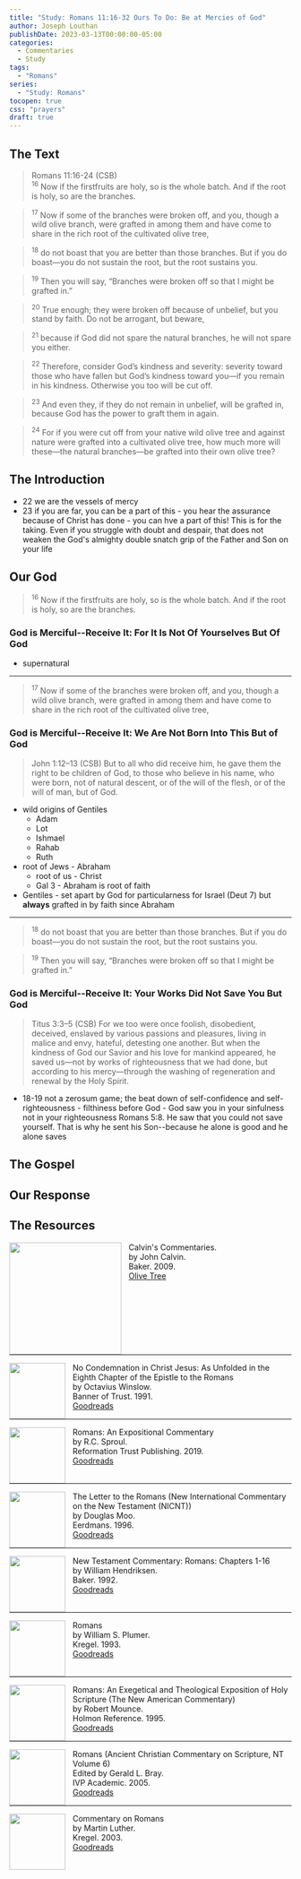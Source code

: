 ```yaml
---
title: "Study: Romans 11:16-32 Ours To Do: Be at Mercies of God"
author: Joseph Louthan
publishDate: 2023-03-13T00:00:00-05:00
categories:
  - Commentaries
  - Study
tags:
  - "Romans"
series:
  - "Study: Romans"
tocopen: true
css: "prayers"
draft: true
---
```


## The Text

>Romans 11:16-24 (CSB)  
><sup>16</sup> Now if the firstfruits are holy, so is the whole batch. And if the root is holy, so are the branches. 

><sup>17</sup> Now if some of the branches were broken off, and you, though a wild olive branch, were grafted in among them and have come to share in the rich root of the cultivated olive tree, 

><sup>18</sup> do not boast that you are better than those branches. But if you do boast—you do not sustain the root, but the root sustains you. 

><sup>19</sup> Then you will say, “Branches were broken off so that I might be grafted in.” 

><sup>20</sup> True enough; they were broken off because of unbelief, but you stand by faith. Do not be arrogant, but beware, 

><sup>21</sup> because if God did not spare the natural branches, he will not spare you either. 

><sup>22</sup> Therefore, consider God’s kindness and severity: severity toward those who have fallen but God’s kindness toward you—if you remain in his kindness. Otherwise you too will be cut off. 

><sup>23</sup> And even they, if they do not remain in unbelief, will be grafted in, because God has the power to graft them in again. 

><sup>24</sup> For if you were cut off from your native wild olive tree and against nature were grafted into a cultivated olive tree, how much more will these—the natural branches—be grafted into their own olive tree? 

## The Introduction

- 22 we are the vessels of mercy
- 23 if you are far, you can be a part of this - you hear the assurance because of Christ has done - you can hve a part of this! This is for the taking. Even if you struggle with doubt and despair, that does not weaken the God's almighty double snatch grip of the Father and Son on your life

<div style="page-break-after: always;"></div>

## Our God

><sup>16</sup> Now if the firstfruits are holy, so is the whole batch. And if the root is holy, so are the branches. 

### God is Merciful--Receive It: For It Is Not Of Yourselves But Of God

- supernatural

---

><sup>17</sup> Now if some of the branches were broken off, and you, though a wild olive branch, were grafted in among them and have come to share in the rich root of the cultivated olive tree, 

### God is Merciful--Receive It: We Are Not Born Into This But of God

>John 1:12–13 (CSB) But to all who did receive him, he gave them the right to be children of God, to those who believe in his name, who were born, not of natural descent, or of the will of the flesh, or of the will of man, but of God.

- wild origins of Gentiles
  - Adam
  - Lot
  - Ishmael
  - Rahab
  - Ruth
- root of Jews - Abraham
  - root of us - Christ
  - Gal 3 - Abraham is root of faith
- Gentiles - set apart by God for particularness for Israel (Deut 7) but **always** grafted in by faith since Abraham

---

><sup>18</sup> do not boast that you are better than those branches. But if you do boast—you do not sustain the root, but the root sustains you. 

><sup>19</sup> Then you will say, “Branches were broken off so that I might be grafted in.” 

### God is Merciful--Receive It: Your Works Did Not Save You But God

>Titus 3:3–5 (CSB) For we too were once foolish, disobedient, deceived, enslaved by various passions and pleasures, living in malice and envy, hateful, detesting one another. But when the kindness of God our Savior and his love for mankind appeared, he saved us—not by works of righteousness that we had done, but according to his mercy—through the washing of regeneration and renewal by the Holy Spirit.

- 18-19 not a zerosum game; the beat down of self-confidence and self-righteousness - filthiness before God - God saw you in your sinfulness not in your righteousness Romans 5:8. He saw that you could not save yourself. That is why he sent his Son--because he alone is good and he alone saves

<div style="page-break-after: always;"></div>

## The Gospel

<div style="page-break-after: always;"></div>

## Our Response

## The Resources

<p style="clear:both;">

<img src="/images/resources/commentary-calvin-set.png" align="left" width="200" style="padding-right: 10px" />Calvin's Commentaries.  
by John Calvin.  
Baker. 2009.  
[Olive Tree](https://www.olivetree.com/store/product.php?productid=17517)

<p style="clear:both;">

---

<img src="/images/resources/book-no-condemnation-winslow.jpg" align="left" width="100" style="padding-right: 10px" />No Condemnation in Christ Jesus: As Unfolded in the Eighth Chapter of the Epistle to the Romans  
by Octavius Winslow.  
Banner of Trust. 1991.  
[Goodreads](https://www.goodreads.com/book/show/4011534-no-condemnation-in-christ-jesus?ac=1&from_search=true&qid=K1waoHAVw7&rank=1)

<p style="clear:both;">

---

<img src="/images/resources/commentary-romans-sproul.jpg" align="left" width="100" style="padding-right: 10px" />Romans: An Expositional Commentary  
by R.C. Sproul.  
Reformation Trust Publishing. 2019.  
[Goodreads](https://www.goodreads.com/book/show/6468546-romans?ac=1&from_search=true&qid=xl3x8afdFN&rank=2)

<p style="clear:both;">

---

<img src="/images/resources/commentary-romans-moo.jpg" align="left" width="100" style="padding-right: 10px" />The Letter to the Romans (New International Commentary on the New Testament (NICNT))  
by Douglas Moo.    
Eerdmans. 1996.  
[Goodreads](https://www.goodreads.com/book/show/48640436-the-letter-to-the-romans-new-international-commentary-on-the-new-testam?ac=1&from_search=true&qid=K0oRkdrYXP&rank=1)

<p style="clear:both;">

---

<img src="/images/resources/commentary-romans-hendricksen.webp" align="left" width="100" style="padding-right: 10px" />New Testament Commentary: Romans: Chapters 1-16  
by William Hendriksen.  
Baker. 1992.  
[Goodreads](https://www.goodreads.com/book/show/6033721-romans?ac=1&from_search=true&qid=VSDDrJALl9&rank=1)

<p style="clear:both;">

---

<img src="/images/resources/commentary-romans-plumer.jpeg" align="left" width="100" style="padding-right: 10px" />Romans  
by William S. Plumer.  
Kregel. 1993.  
[Goodreads](https://www.goodreads.com/book/show/3189435-commentary-on-romans?ac=1&from_search=true&qid=pinspEBLVG&rank=1)

<p style="clear:both;">

---

<img src="/images/resources/commentary-romans-mounce.jpg" align="left" width="100" style="padding-right: 10px" />Romans: An Exegetical and Theological Exposition of Holy Scripture (The New American Commentary)  
by Robert Mounce.  
Holmon Reference. 1995.  
[Goodreads](https://www.goodreads.com/book/show/1652633.Romans?ac=1&from_search=true&qid=t43icJXUYR&rank=2)

<p style="clear:both;">

---

<img src="/images/resources/commentary-romans-bray.webp" align="left" width="100" style="padding-right: 10px" />Romans (Ancient Christian Commentary on Scripture, NT Volume 6)  
Edited by Gerald L. Bray.  
IVP Academic. 2005.  
[Goodreads](https://www.goodreads.com/book/show/32922759-romans?ac=1&from_search=true&qid=O8EDAlniS5&rank=1)

<p style="clear:both;">

---

<img src="/images/resources/commentary-romans-luther.webp" align="left" width="100" style="padding-right: 10px" />Commentary on Romans  
by Martin Luther.  
Kregel. 2003.  
[Goodreads](https://www.goodreads.com/book/show/1635020.Commentary_on_Romans?ac=1&from_search=true&qid=aIXX1icyNY&rank=5)

<p style="clear:both;">
